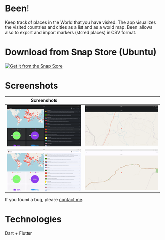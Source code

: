# Been!

Keep track of places in the World that you have visited. The app visualizes the visited countries and cities as a list and as a world map. Been! allows also to export and import markers (stored places) in CSV format.

# Download from Snap Store (Ubuntu)

[![Get it from the Snap Store](https://snapcraft.io/static/images/badges/en/snap-store-black.svg)](https://snapcraft.io/been)

# Screenshots

|                 Screenshots                 |                                             |
| :-----------------------------------------: | :-----------------------------------------: |
| <img src="screenshots/s1.png" width="250"/> | <img src="screenshots/s2.png" width="250"/> |
| <img src="screenshots/s3.png" width="250"/> | <img src="screenshots/s4.png" width="250"/> |

If you found a bug, please [contact me](http://andre-i.eu/#contactme).

# Technologies

Dart + Flutter
